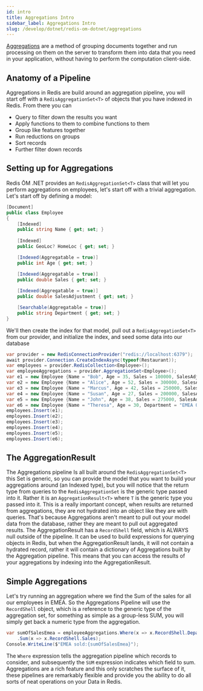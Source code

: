 ```yaml
---
id: intro
title: Aggregations Intro
sidebar_label: Aggregations Intro
slug: /develop/dotnet/redis-om-dotnet/aggregations
---
```


[Aggregations](https://oss.redis.com/redisearch/Aggregations/) are a method of grouping documents together and run processing on them on the server to transform them into data that you need in your application, without having to perform the computation client-side.

## Anatomy of a Pipeline

Aggregations in Redis are build around an aggregation pipeline, you will start off with a `RedisAggregationSet<T>` of objects that you have indexed in Redis. From there you can

* Query to filter down the results you want
* Apply functions to them to combine functions to them
* Group like features together
* Run reductions on groups
* Sort records
* Further filter down records

## Setting up for Aggregations

Redis ŌM .NET provides an `RedisAggregationSet<T>` class that will let you perform aggregations on employees, let's start off with a trivial aggregation. Let's start off by defining a model:

```csharp
[Document]
public class Employee
{
    [Indexed]
    public string Name { get; set; }
    
    [Indexed]
    public GeoLoc? HomeLoc { get; set; }

    [Indexed(Aggregatable = true)]
    public int Age { get; set; }

    [Indexed(Aggregatable = true)]
    public double Sales { get; set; }
    
    [Indexed(Aggregatable = true)]
    public double SalesAdjustment { get; set; }

    [Searchable(Aggregatable = true)]
    public string Department { get; set; }
}
```

We'll then create the index for that model, pull out a `RedisAggregationSet<T>` from our provider, and initialize the index, and seed some data into our database

```csharp
var provider = new RedisConnectionProvider("redis://localhost:6379");
await provider.Connection.CreateIndexAsync(typeof(Restaurant));
var employees = provider.RedisCollection<Employee>();
var employeeAggregations = provider.AggregationSet<Employee>();
var e1 = new Employee {Name = "Bob", Age = 35, Sales = 100000, SalesAdjustment = 1.5,  Department = "EMEA Sales"};
var e2 = new Employee {Name = "Alice", Age = 52, Sales = 300000, SalesAdjustment = 1.02, Department = "Partner Sales"};
var e3 = new Employee {Name = "Marcus", Age = 42, Sales = 250000, SalesAdjustment = 1.1, Department = "NA Sales"};
var e4 = new Employee {Name = "Susan", Age = 27, Sales = 200000, SalesAdjustment = .95, Department = "EMEA Sales"};
var e5 = new Employee {Name = "John", Age = 38, Sales = 275000, SalesAdjustment = .9, Department = "APAC Sales"};
var e6 = new Employee {Name = "Theresa", Age = 30, Department = "EMEA Ops"};
employees.Insert(e1);
employees.Insert(e2);
employees.Insert(e3);
employees.Insert(e4);
employees.Insert(e5);
employees.Insert(e6);
```

## The AggregationResult

The Aggregations pipeline Is all built around the `RedisAggregationSet<T>` this Set is generic, so you can provide the model that you want to build your aggregations around (an Indexed type), but you will notice that the return type from queries to the `RedisAggregationSet` is the generic type passed into it. Rather it is an `AggregationResult<T>` where `T` is the generic type you passed into it. This is a really important concept, when results are returned from aggregations, they are not hydrated into an object like they are with queries. That's because Aggregations aren't meant to pull out your model data from the database, rather they are meant to pull out aggregated results. The AggregationResult has a `RecordShell` field, which is ALWAYS null outside of the pipeline. It can be used to build expressions for querying objects in Redis, but when the AggregationResult lands, it will not contain a hydrated record, rather it will contain a dictionary of Aggregations built by the Aggregation pipeline. This means that you can access the results of your aggregations by indexing into the AggregationResult.

## Simple Aggregations

Let's try running an aggregation where we find the Sum of the sales for all our employees in EMEA. So the Aggregations Pipeline will use the `RecordShell` object, which is a reference to the generic type of the aggregation set, for something as simple as a group-less SUM, you will simply get back a numeric type from the aggregation.

```csharp
var sumOfSalesEmea = employeeAggregations.Where(x => x.RecordShell.Department == "EMEA")
    .Sum(x => x.RecordShell.Sales);
Console.WriteLine($"EMEA sold:{sumOfSalesEmea}");
```

The `Where` expression tells the aggregation pipeline which records to consider, and subsequently the `SUM` expression indicates which field to sum. Aggregations are a rich feature and this only scratches the surface of it, these pipelines are remarkably flexible and provide you the ability to do all sorts of neat operations on your Data in Redis.
